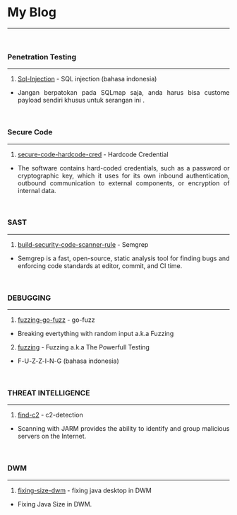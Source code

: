 # My Blog
---
&nbsp; 
### Penetration Testing
---
1. [Sql-Injection](https://wahyuhadi.github.io/me/Blog/Sql-Injection) - SQL injection (bahasa indonesia)
- <p style="text-align: justify; letter-spacing: 0.002em;">
	Jangan berpatokan pada SQLmap saja, anda harus bisa custome payload sendiri khusus untuk serangan ini .
  </p>
&nbsp; 
### Secure Code
----
1. [secure-code-hardcode-cred](https://wahyuhadi.github.io/me/Blog/secure-code-hardcode-cred) - Hardcode Credential
- <p style="text-align: justify; letter-spacing: 0.002em;">
	The software contains hard-coded credentials, such as a password or cryptographic key, which it uses for its own inbound authentication, outbound communication to external components, or encryption of internal data.  </p>


&nbsp; 
### SAST
---
1. [build-security-code-scanner-rule](https://wahyuhadi.github.io/me/Blog/build-security-code-scanner-rule)    -  Semgrep
- <p style="text-align: justify; letter-spacing: 0.002em;"> Semgrep is a fast, open-source, static analysis tool for finding bugs and enforcing code standards at editor, commit, and CI time. </p>


&nbsp; 
### DEBUGGING
---
1. [fuzzing-go-fuzz](https://wahyuhadi.github.io/me/Blog/fuzzing-go-fuzz)  -  go-fuzz
- <p style="text-align: justify; letter-spacing: 0.002em;"> Breaking evertything with random input a.k.a Fuzzing </p>

2. [fuzzing](https://wahyuhadi.github.io/me/Blog/fuzzing)  -  Fuzzing a.k.a The Powerfull Testing
- <p style="text-align: justify; letter-spacing: 0.002em;"> F-U-Z-Z-I-N-G (bahasa indonesia) </p>

&nbsp; 
### THREAT INTELLIGENCE
---
1. [find-c2](https://wahyuhadi.github.io/me/Blog/c2-detection-with-jarm)  -  c2-detection
- <p style="text-align: justify; letter-spacing: 0.002em;"> Scanning with JARM provides the ability to identify and group malicious servers on the Internet.</p>


&nbsp; 
### DWM
---
1. [fixing-size-dwm](https://wahyuhadi.github.io/me/Blog/java-apps-dwm-size)  -  fixing java desktop in  DWM
- <p style="text-align: justify; letter-spacing: 0.002em;"> Fixing Java Size in DWM.</p>